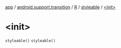 [app](../../../index.md) / [android.support.transition](../../index.md) / [R](../index.md) / [styleable](index.md) / [&lt;init&gt;](.)

# &lt;init&gt;

`styleable()`
`styleable()`